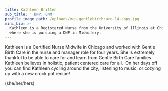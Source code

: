 ```yaml
---
title: Kathleen Britten
sub_title: ' DNP, CNM'
profile_image_path: /uploads/mcp-gentlebirthcare-14-copy.jpg
mini_bio: >-
  Kathleen is a Registered Nurse from the University of Illinois at Chicago,
  where she is pursuing a DNP in Midwifery.
---
```

Kathleen is a Certified Nurse Midwife in Chicago and worked with Gentle Birth Care in the nurse and manager role for four years. She is extremely thankful to be able to care for and learn from Gentle Birth Care families. Kathleen believes in holistic, patient centered care for all.&nbsp; On her days off you can find Kathleen cycling around the city, listening to music, or cozying up with a new crock pot recipe\!

(she/her/hers)
